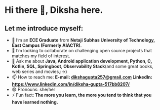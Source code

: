 # Hi there 👋, Diksha here.

## Let me introduce myself:

- 🔭 I’m an **ECE Graduate** from **Netaji Subhas University of Technology, East Campus (Formerly AIACTR)**.
- 👯 I’m looking to collaborate on challenging open source projects that matches my field of interest.
- 💬 Ask me about **Java, Android application development, Python, C, Kotlin, SQL, Springboot, Observability Stack**(and some great books, web series and movies,:->)
- 📫 How to reach me: **E-mail: dikshagupta257@gmail.com
                       LinkedIn: https://www.linkedin.com/in/diksha-gupta-517bb8207/**
- 😄 Pronouns: she/her
- ⚡ Fun fact: **The more you learn, the more you tend to think that you have learned nothing.**

